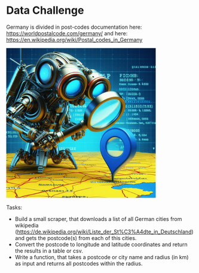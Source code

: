 # Data Challenge
Germany is divided in post-codes documentation here: https://worldpostalcode.com/germany/ and here: https://en.wikipedia.org/wiki/Postal_codes_in_Germany

<img src="_b2dd9574-c0cb-42bb-b1c0-fe13b45128ac.jfif" alt="drawing" width="400"/>

Tasks:
- Build a small scraper, that downloads a list of all German cities from wikipedia (https://de.wikipedia.org/wiki/Liste_der_St%C3%A4dte_in_Deutschland) and gets the postcode(s) from each of this cities.
- Convert the postcode to longitude and latitude coordinates and return the results in a table or csv.
- Write a function, that takes a postcode or city name and radius (in km) as input and returns all postcodes within the radius.
